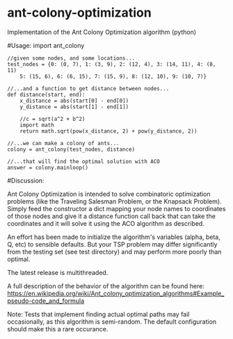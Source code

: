 # ant-colony-optimization
Implementation of the Ant Colony Optimization algorithm (python)

#Usage:
	import ant_colony
			
	//given some nodes, and some locations...
	test_nodes = {0: (0, 7), 1: (3, 9), 2: (12, 4), 3: (14, 11), 4: (8, 11)
		5: (15, 6), 6: (6, 15), 7: (15, 9), 8: (12, 10), 9: (10, 7)}
	
	//...and a function to get distance between nodes...
	def distance(start, end):
		x_distance = abs(start[0] - end[0])
		y_distance = abs(start[1] - end[1])
		
		//c = sqrt(a^2 + b^2)
		import math
		return math.sqrt(pow(x_distance, 2) + pow(y_distance, 2))
	
	//...we can make a colony of ants...
	colony = ant_colony(test_nodes, distance)
	
	//...that will find the optimal solution with ACO
	answer = colony.mainloop()

#Discussion:

Ant Colony Optimization is intended to solve combinatoric optimization problems 
(like the Traveling Salesman Problem, or the Knapsack Problem). Simply feed the constructor a dict mapping your node names to
coordinates of those nodes and give it a distance function call back that can take the coordinates and it will solve it using
the ACO algorithm as described.

An effort has been made to initialize the algorithm's variables (alpha, beta, Q, etc) to sensible defaults. But your TSP problem
may differ significantly from the testing set (see test directory) and may perform more poorly than optimal.

The latest release is multithreaded.

A full description of the behavior of the algorithm can be found here: https://en.wikipedia.org/wiki/Ant_colony_optimization_algorithms#Example_pseudo-code_and_formula

Note: Tests that implement finding actual optimal paths may fail occasionally, as this algorithm is semi-random. The default configuration should make this a rare occurance.
